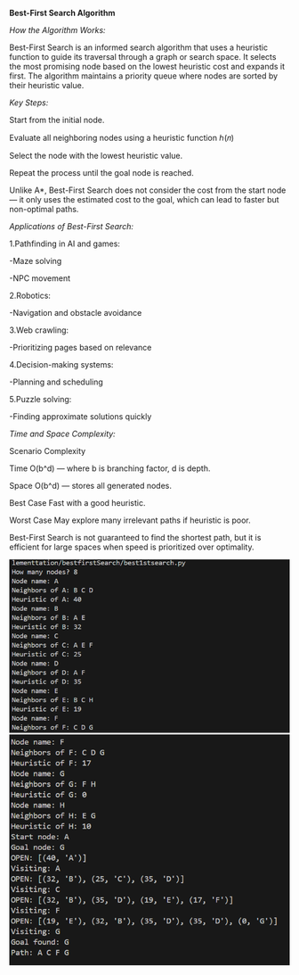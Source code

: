**Best-First Search Algorithm**





*How the Algorithm Works:*



Best-First Search is an informed search algorithm that uses a heuristic function to guide its traversal through a graph or search space. It selects the most promising node based on the lowest heuristic cost and expands it first. The algorithm maintains a priority queue where nodes are sorted by their heuristic value.



*Key Steps:*

Start from the initial node.



Evaluate all neighboring nodes using a heuristic function ℎ(𝑛)



Select the node with the lowest heuristic value.



Repeat the process until the goal node is reached.



Unlike A\*, Best-First Search does not consider the cost from the start node — it only uses the estimated cost to the goal, which can lead to faster but non-optimal paths.



*Applications of Best-First Search:*



1.Pathfinding in AI and games:



-Maze solving



-NPC movement



2.Robotics:



-Navigation and obstacle avoidance



3.Web crawling:



-Prioritizing pages based on relevance



4.Decision-making systems:



-Planning and scheduling



5.Puzzle solving:



-Finding approximate solutions quickly





*Time and Space Complexity:*



Scenario	Complexity



Time	        O(b^d) — where b is branching factor, d is depth.



Space	        O(b^d) — stores all generated nodes.



Best Case	Fast with a good heuristic.



Worst Case	May explore many irrelevant paths if heuristic is poor.





Best-First Search is not guaranteed to find the shortest path, but it is efficient for large spaces when speed is prioritized over optimality.

![alt text](image.png)
![alt text](image-1.png)